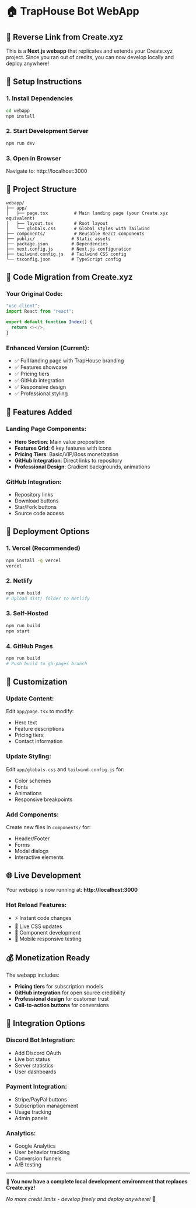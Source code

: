 # 🏠 TrapHouse Bot WebApp

## 🎯 **Reverse Link from Create.xyz**

This is a **Next.js webapp** that replicates and extends your Create.xyz project. Since you ran out of credits, you can now develop locally and deploy anywhere!

## 🚀 **Setup Instructions**

### **1. Install Dependencies**
```bash
cd webapp
npm install
```

### **2. Start Development Server**
```bash
npm run dev
```

### **3. Open in Browser**
Navigate to: http://localhost:3000

## 📁 **Project Structure**

```
webapp/
├── app/
│   ├── page.tsx          # Main landing page (your Create.xyz equivalent)
│   ├── layout.tsx        # Root layout
│   └── globals.css       # Global styles with Tailwind
├── components/           # Reusable React components
├── public/              # Static assets
├── package.json         # Dependencies
├── next.config.js       # Next.js configuration
├── tailwind.config.js   # Tailwind CSS config
└── tsconfig.json        # TypeScript config
```

## 🔄 **Code Migration from Create.xyz**

### **Your Original Code:**
```javascript
"use client";
import React from "react";

export default function Index() {
  return <></>;
}
```

### **Enhanced Version (Current):**
- ✅ Full landing page with TrapHouse branding
- ✅ Features showcase
- ✅ Pricing tiers
- ✅ GitHub integration
- ✅ Responsive design
- ✅ Professional styling

## 🎨 **Features Added**

### **Landing Page Components:**
- **Hero Section**: Main value proposition
- **Features Grid**: 6 key features with icons
- **Pricing Tiers**: Basic/VIP/Boss monetization
- **GitHub Integration**: Direct links to repository
- **Professional Design**: Gradient backgrounds, animations

### **GitHub Integration:**
- Repository links
- Download buttons  
- Star/Fork buttons
- Source code access

## 📱 **Deployment Options**

### **1. Vercel (Recommended)**
```bash
npm install -g vercel
vercel
```

### **2. Netlify**
```bash
npm run build
# Upload dist/ folder to Netlify
```

### **3. Self-Hosted**
```bash
npm run build
npm start
```

### **4. GitHub Pages**
```bash
npm run build
# Push build to gh-pages branch
```

## 🔧 **Customization**

### **Update Content:**
Edit `app/page.tsx` to modify:
- Hero text
- Feature descriptions  
- Pricing tiers
- Contact information

### **Update Styling:**
Edit `app/globals.css` and `tailwind.config.js` for:
- Color schemes
- Fonts
- Animations
- Responsive breakpoints

### **Add Components:**
Create new files in `components/` for:
- Header/Footer
- Forms
- Modal dialogs
- Interactive elements

## 🌐 **Live Development**

Your webapp is now running at: **http://localhost:3000**

### **Hot Reload Features:**
- ⚡ Instant code changes
- 🎨 Live CSS updates
- 🔧 Component development
- 📱 Mobile responsive testing

## 💰 **Monetization Ready**

The webapp includes:
- **Pricing tiers** for subscription models
- **GitHub integration** for open source credibility
- **Professional design** for customer trust
- **Call-to-action buttons** for conversions

## 🔗 **Integration Options**

### **Discord Bot Integration:**
- Add Discord OAuth
- Live bot status
- Server statistics
- User dashboards

### **Payment Integration:**
- Stripe/PayPal buttons
- Subscription management
- Usage tracking
- Admin panels

### **Analytics:**
- Google Analytics
- User behavior tracking
- Conversion funnels
- A/B testing

---

**🎉 You now have a complete local development environment that replaces Create.xyz!**

*No more credit limits - develop freely and deploy anywhere!* 🚀
